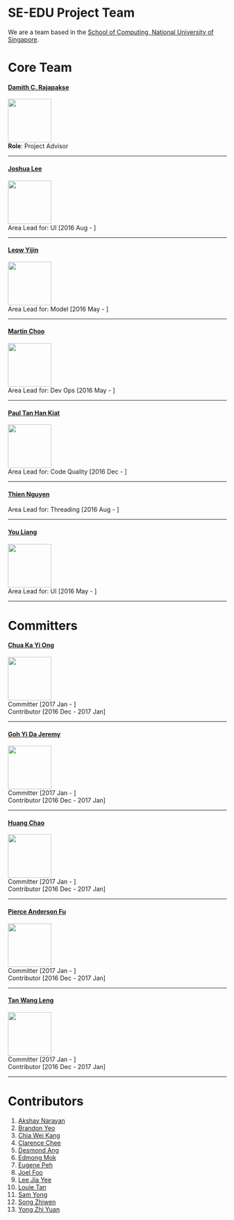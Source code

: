 # SE-EDU Project Team

We are a team based in the [School of Computing, National University of Singapore](http://www.comp.nus.edu.sg).

# Core Team

#### [Damith C. Rajapakse](http://www.comp.nus.edu.sg/~damithch) <br>
<img src="images/DamithRajapakse.jpg" width="100"><br>
**Role**: Project Advisor

-----

#### [Joshua Lee](http://github.com/lejolly)
<img src="images/JoshuaLee.jpg" width="100"><br>
Area Lead for: UI [2016 Aug - ]

-----

#### [Leow Yijin](http://github.com/yijinl)
<img src="images/LeowYijin.jpg" width="100"><br>
Area Lead for: Model [2016 May - ]

-----

#### [Martin Choo](http://github.com/m133225)
<img src="images/MartinChoo.jpg" width="100"><br>
Area Lead for: Dev Ops [2016 May - ]

-----

#### [Paul Tan Han Kiat](http://github.com/pyokagan)
<img src="images/PaulTanHanKiat.png" width="100"><br>
Area Lead for: Code Quality [2016 Dec - ]

-----

#### [Thien Nguyen](https://github.com/ndt93)
Area Lead for: Threading [2016 Aug - ]

 -----

#### [You Liang](http://github.com/yl-coder)
<img src="images/YouLiang.jpg" width="100"><br>
Area Lead for: UI [2016 May - ]

 -----
 
# Committers

#### [Chua Ka Yi Ong](http://github.com/kychua)
<img src="images/KaYi.jpg" width="100"><br>
Committer [2017 Jan - ]<br>
Contributor [2016 Dec - 2017 Jan]


 -----

#### [Goh Yi Da Jeremy](http://github.com/MightyCupcakes)
<img src="images/JeremyGoh.png" width="100"><br>
Committer [2017 Jan - ]<br>
Contributor [2016 Dec - 2017 Jan]

 -----

#### [Huang Chao](http://github.com/chao1995)
<img src="images/HuangChao.png" width="100"><br>
Committer [2017 Jan - ]<br>
Contributor [2016 Dec - 2017 Jan]

 -----

#### [Pierce Anderson Fu](http://github.com/PierceAndy)
<img src="images/PierceAndersonFu.png" width="100"><br>
Committer [2017 Jan - ]<br>
Contributor [2016 Dec - 2017 Jan]

 -----

#### [Tan Wang Leng](https://yamgent.github.io/)
<img src="images/TanWangLeng.png" width="100"><br>
Committer [2017 Jan - ]<br>
Contributor [2016 Dec - 2017 Jan]

 -----
# Contributors

1. [Akshay Narayan](https://github.com/se-edu/addressbook-level4/pulls?q=is%3Apr+author%3Aokkhoy)
1. [Brandon Yeo](https://github.com/brandonyeoxg)
1. [Chia Wei Kang](https://github.com/weikangchia)
1. [Clarence Chee](https://github.com/cheec)
1. [Desmond Ang](https://github.com/KnewYouWereTrouble)
1. [Edmong Mok](https://github.com/edmundmok)
1. [Eugene Peh](https://github.com/cheec)
1. [Joel Foo](https://github.com/jaeoheeail)
1. [Lee Jia Yee](https://github.com/jia1)
1. [Louie Tan](https://github.com/louietyj)
1. [Sam Yong](https://github.com/se-edu/addressbook-level4/pulls?q=is%3Apr+author%3Amauris)
1. [Song Zhiwen](https://github.com/zzzzwen)
1. [Yong Zhi Yuan](https://github.com/Zhiyuan-Amos)
